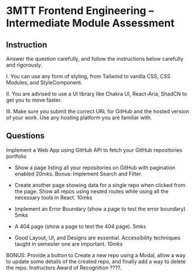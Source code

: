 # 3MTT Frontend Engineering – Intermediate Module Assessment

## Instruction

Answer the question carefully, and follow the instructions below carefully and rigorously.

I. You can use any form of styling, from Tailwind to vanilla CSS, CSS Modules, and StyleComponent.

II. You are advised to use a UI library like Chakra UI, React-Aria, ShadCN to get you to move faster.

III. Make sure you submit the correct URL for GitHub and the hosted version of your work. Use any hosting platform you are familiar with. 

## Questions

Implement a Web App using GitHub API to fetch your GitHub repositories portfolio

- Show a page listing all your repositories on GitHub with pagination enabled 20mks. Bonus: Implement Search and Filter.

- Create another page showing data for a single repo when clicked from the page. Show all repos using nested routes while using all the necessary tools in React. 10mks

- Implement an Error Boundary (show a page to test the error boundary) 5mks

- A 404 page  (show a page to test the 404 page). 5mks

- Good Layout, UI, and Designs are essential. Accessibility techniques taught in semester one are Important. 10mks

BONUS: Provide a button to Create a new repo using a Modal, allow a way to update some details of the created repo, and finally add a way to delete the repo. Instructors Award of Recognition ????.
